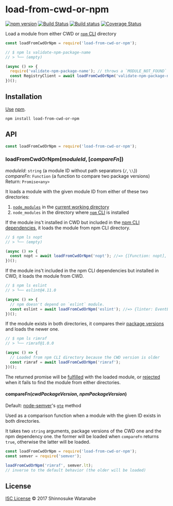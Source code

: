 # load-from-cwd-or-npm

[![npm version](https://img.shields.io/npm/v/load-from-cwd-or-npm.svg)](https://www.npmjs.com/package/load-from-cwd-or-npm)
[![Build Status](https://travis-ci.org/shinnn/load-from-cwd-or-npm.svg?branch=master)](https://travis-ci.org/shinnn/load-from-cwd-or-npm)
[![Build status](https://ci.appveyor.com/api/projects/status/fgiptpa87nh51g0v/branch/master?svg=true)](https://ci.appveyor.com/project/ShinnosukeWatanabe/load-from-cwd-or-npm/branch/master)
[![Coverage Status](https://img.shields.io/coveralls/shinnn/load-from-cwd-or-npm.svg)](https://coveralls.io/github/shinnn/load-from-cwd-or-npm?branch=master)

Load a module from either CWD or [`npm` CLI](https://github.com/npm/npm) directory

```javascript
const loadFromCwdOrNpm = require('load-from-cwd-or-npm');

// $ npm ls validate-npm-package-name
// > └── (empty)

(async () => {
  require('validate-npm-package-name'); // throws a `MODULE_NOT_FOUND` error
  const RegistryClient = await loadFromCwdOrNpm('validate-npm-package-name'); // doesn't throw
})();
```

## Installation

[Use](https://docs.npmjs.com/cli/install) [npm](https://docs.npmjs.com/getting-started/what-is-npm).

```
npm install load-from-cwd-or-npm
```

## API

```javascript
const loadFromCwdOrNpm = require('load-from-cwd-or-npm');
```

### loadFromCwdOrNpm(*moduleId*, [*compareFn*])

*moduleId*: `string` (a module ID without path separators (`/`, `\\`))  
*compareFn*: `Function` (a function to compare two package versions)  
Return: `Promise<any>`

It loads a module with the given module ID from either of these two directories:

1. [`node_modules`](https://docs.npmjs.com/files/folders#node-modules) in the [current working directory](https://nodejs.org/api/process.html#process_process_cwd)
2. `node_modules` in the directory where [`npm` CLI](https://github.com/npm/npm) is installed

If the module ins't installed in CWD but included in the [npm CLI dependencies](https://github.com/npm/npm/blob/v5.5.1/package.json#L36-L129), it loads the module from npm CLI directory.

```javascript
// $ npm ls nopt
// > └── (empty)

(async () => {
  const nopt = await loadFromCwdOrNpm('nopt'); //=> {[Function: nopt], clean: [Function: clean] ...}
})();
```

If the module ins't included in the npm CLI dependencies but installed in CWD, it loads the module from CWD.

```javascript
// $ npm ls eslint
// > └── eslint@4.11.0

(async () => {
  // npm doesn't depend on `eslint` module.
  const eslint = await loadFromCwdOrNpm('eslint'); //=> {linter: EventEmitter { ... }, ...}
})();
```

If the module exists in both directories, it compares their [package versions](https://docs.npmjs.com/files/package.json#version) and loads the newer one.

```javascript
// $ npm ls rimraf
// > └── rimraf@1.0.0

(async () => {
  // Loaded from npm CLI directory because the CWD version is older
  const rimraf = await loadFromCwdOrNpm('rimraf');
})();
```

The returned promise will be [fulfilled](http://promisesaplus.com/#point-26) with the loaded module, or [rejected](http://promisesaplus.com/#point-30) when it fails to find the module from either directories.

#### compareFn(*cwdPackageVersion*, *npmPackageVersion*)

Default: [node-semver](https://github.com/npm/node-semver)'s [`gte`](https://github.com/npm/node-semver#comparison) method

Used as a comparison function when a module with the given ID exists in both directories.

It takes two `string` arguments, package versions of the CWD one and the npm dependency one. the former will be loaded when `compareFn` returns `true`, otherwise the latter will be loaded.

```javascript
const loadFromCwdOrNpm = require('load-from-cwd-or-npm');
const semver = require('semver');

loadFromCwdOrNpm('rimraf', semver.lt);
// inverse to the default behavior (the older will be loaded)
```

## License

[ISC License](./LICENSE) © 2017 Shinnosuke Watanabe
